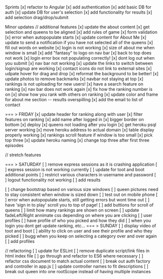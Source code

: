 Sprints
[x] refactor to Angular
[x] add authentication
[x] add basic DB for auth
[x] update DB for user's selection
[x] add functionality for results
[x] add selection drag/drop/submit

Minor updates
// additional features
[x] update the about content
[x] get selection and queens to be aligned
[x] add rules of game
[x] form validation
[x] error when autopopulate starts
[x] update content for About Me
[x] update to send a notification if you have not selected all of the queens 
[x] fill out words on website
[x] login is not working
[x] size of about me when window is small
[x] add "fantasy" to logo on nav bar
[x] back to top does not work
[x] login error box not populating correctly!
[x] dont log out when you submit
[x] nav bar not working
[x] update the links to switch between login/signup are working
[x] contact icons do not link to external sites
[x] udpate hover for drag and drop
[x] reformat the background to be better!
[x] update photos to remove backmarks
[x] navbar not staying at top
[x] rankings is not uploading for new users!
[x] have a search feature on ranking
[x] nav bar does not work again
[x] fix how the ranking number is on
[x] show how you rank with others on ranking
[x] update color and frame for about me section -- results overspilling
[x] add the email to list of contact

=== > FRIDAY
[x] update header for ranking along with user
[x] filter features on ranking
[x] add name after logged in
[x] bigger border on bottom
[x] deploy
[x] queens not loading after you login
[x] get heroku psql server working
[x] move heroku address to actual domain
[x] table display properly working
[x] rankings scroll feature if window is too small
[x] pick top three
[x] update heroku naming
[x] change top three after first three episodes


// stretch features

=== > SATURDAY
[ ] remove express sessions as it is crashing application
[ ] express session is not working currently
[ ] update for toot and boot additional points
[ ] restrict various characters in username and password
[ ] logout functionality not working
[ ] add results

[ ] change bootstrap based on various size windows
[ ] queen pictures need to stay consistent when window is sized down
[ ] test out on mobile phone
[ ] error when autopopulate starts, still getting errors but wont time out
[ ] have 'sign in to play' scroll you to top of page!
[ ] add buttions for scroll of queens
[ ] limit how many rankings are shown on screen
[ ] update fadeLeft/Right annimate css depending on where you are clicking
[ ] user profiles
[ ] have profile of who you picked and how they did
[ ] when you login you dont get update ranking, etc...
=== > SUNDAY
[ ] display video of toot and boot
[ ] ability to click on user and see their profile and who they picked
[ ] bugg when you keep on selecting a category over and over again
[ ] add profiles

// refactoring
[ ] update for ESLint
[ ] remove duplicate script/link files in html index file
[ ] go through and refactor to ES6 where necessary
[ ] refactor css document to match actual content
[ ] break out auth factory and controller in app.js
[ ] update controller names to fit descriptions
[ ] break out queen into one rootScope instead of having multiple instances